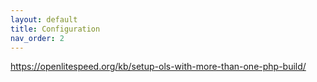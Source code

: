 ```yaml
---
layout: default
title: Configuration
nav_order: 2
---
```


https://openlitespeed.org/kb/setup-ols-with-more-than-one-php-build/